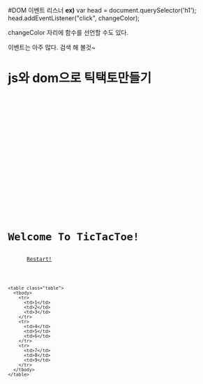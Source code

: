 #DOM 이벤트 리스너
**ex)**
var head = document.querySelector('h1');
head.addEventListener("click", changeColor);

changeColor 자리에 함수를 선언할 수도 있다.

이벤트는 아주 많다. 검색 해 볼것~

# js와 dom으로 틱택토만들기
<pre><code>
<!DOCTYPE html>
<html>

<head>
  <meta charset="utf-8">
  <title>DomGameProject</title>
  <link rel="stylesheet" href="https://stackpath.bootstrapcdn.com/bootstrap/4.1.3/css/bootstrap.min.css" integrity="sha384-MCw98/SFnGE8fJT3GXwEOngsV7Zt27NXFoaoApmYm81iuXoPkFOJwJ8ERdknLPMO" crossorigin="anonymous">
  <script src="https://stackpath.bootstrapcdn.com/bootstrap/4.1.3/js/bootstrap.min.js" integrity="sha384-ChfqqxuZUCnJSK3+MXmPNIyE6ZbWh2IMqE241rYiqJxyMiZ6OW/JmZQ5stwEULTy" crossorigin="anonymous"></script>

  <style>
    tr, td{
      border : 2px solid black;
    }
    .table{
      height : 100%;
    }
  </style>
  
</head>

<body>
  <div class="container">
    <div class="jumbotron">
      <h1 class="display-4"><strong>Welcome To TicTacToe!</strong></h1>
      <a class="btn btn-primary btn-lg" href="#" role="button">Restart!</a>
    </div>

    <table class="table">
      <tbody>
        <tr>
          <td>1</td>
          <td>2</td>
          <td>3</td>
        </tr>
        <tr>
          <td>4</td>
          <td>5</td>
          <td>6</td>
        </tr>
        <tr>
          <td>7</td>
          <td>8</td>
          <td>9</td>
        </tr>
      </tbody>
    </table>
  </div>
</body>

</html>

</code></pre>
